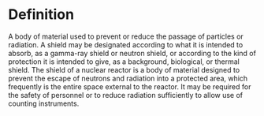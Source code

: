 # Definition

A body of material used to prevent or reduce the passage of particles or
radiation. A shield may be designated according to what it is intended
to absorb, as a gamma-ray shield or neutron shield, or according to the
kind of protection it is intended to give, as a background, biological,
or thermal shield. The shield of a nuclear reactor is a body of material
designed to prevent the escape of neutrons and radiation into a
protected area, which frequently is the entire space external to the
reactor. It may be required for the safety of personnel or to reduce
radiation sufficiently to allow use of counting instruments.
